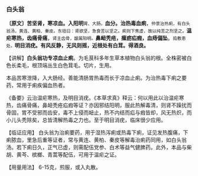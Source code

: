 ### 白头翁

**〔原文〕苦坚肾，寒凉血。入阳明**<small>胃、大肠。</small>**血分。治热毒血痢**，<small>仲景治热痢，有白头翁汤，黄连、黄柏、秦皮。东垣曰：肾欲坚，急食苦以坚之。痢则下焦虚，故以纯苦之剂坚之。</small>**温疟寒热，齿痛骨痛**，<small>肾主齿骨，龈属阳明。</small>**鼻衄秃疮，瘰疬疝瘕，血痔偏坠**。<small>捣敷患处。</small>**明目消疣。有风反静，无风则摇，近根处有白茸。得酒良。**

【讲解】**白头翁功专凉血止痢**。为毛茛科多年生草本植物白头翁的根。全株密被白色长柔毛，根顶端丛生白色茸毛。切片，生用。

 本品苦寒泄降，入大肠经。善能清肠胃热毒而长于凉血止痢。为治热毒下痢之要药，常用于痢疾偏血热者。

《备要》云治温疟寒热，及明目消疣。《本草求真》释云：何以用此以治温疟寒热，齿痛骨痛，鼻衄秃疮疝瘕等证？亦因邪结阳明，服此热解毒清，则肾不躁扰而骨固，胃不受邪而齿安，毒不上侵而衄止，热不内结而疝与瘕皆却，风无热炽，而小儿头秃除矣，总皆清解热毒之力也。至于明目消疣，临床很少应用。

【临证应用】  白头翁为治痢要药，用于湿热泻痢或热毒下痢，证见发热腹痛，下痢脓血，里急后重等证者，常与黄连、黄柏、秦皮等解毒治痢药同用，如白头翁汤。若下痢日久，正气已虚，则需配伍党参、白术等益气健脾药。此外，本品与柴胡、黄芩、槟榔、青蒿等配伍，可用于温疟之证。

【用量用法】 6-15克，煎服，或入丸散。
